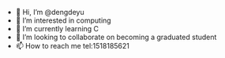 - 👋 Hi, I’m @dengdeyu
- 👀 I’m interested in computing
- 🌱 I’m currently learning C
- 💞️ I’m looking to collaborate on becoming  a graduated student
- 📫 How to reach me tel:1518185621

<!---
dengdeyu/dengdeyu is a ✨ special ✨ repository because its `README.md` (this file) appears on your GitHub profile.
You can click the Preview link to take a look at your changes.
--->
